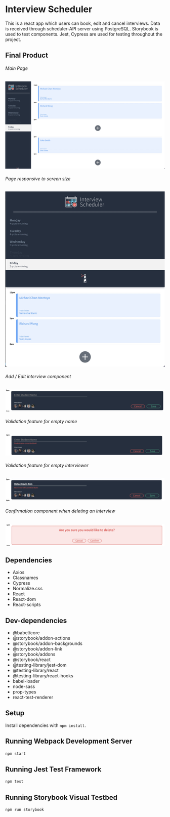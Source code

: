 # Interview Scheduler

This is a react app which users can book, edit and cancel interviews. Data is received through scheduler-API server using PostgreSQL. Storybook is used to test components. Jest, Cypress are used for testing throughout the project.

## Final Product
###### Main Page
!["Main Page"](https://github.com/htkim94/schedular/blob/master/docs/scheduler_main_page.jpg)
###### Page responsive to screen size
!["Page responsive to screen size"](https://github.com/htkim94/schedular/blob/master/docs/scheduler_responsive.jpg)
###### Add / Edit interview component
!["Add / Edit interview component"](https://github.com/htkim94/schedular/blob/master/docs/scheduler_show_component.jpg)
###### Validation feature for empty name
!["Validation feature for empty name"](https://github.com/htkim94/schedular/blob/master/docs/scheduler_validation_emptyName.jpg)
###### Validation feature for empty interviewer
!["Validation feature for empty interviewer"](https://github.com/htkim94/schedular/blob/master/docs/scheduler_validation_emptyInterviewer.jpg)
###### Confirmation component when deleting an interview
!["Confirmation component when deleting an interview"](https://github.com/htkim94/schedular/blob/master/docs/scheduler_confirmation_component.jpg)

## Dependencies

- Axios
- Classnames
- Cypress
- Normalize.css
- React
- React-dom
- React-scripts

## Dev-dependencies

- @babel/core
- @storybook/addon-actions
- @storybook/addon-backgrounds
- @storybook/addon-link
- @storybook/addons
- @storybook/react
- @testing-library/jest-dom
- @testing-library/react
- @testing-library/react-hooks
- babel-loader
- node-sass
- prop-types
- react-test-renderer

## Setup

Install dependencies with `npm install`.

## Running Webpack Development Server

```sh
npm start
```

## Running Jest Test Framework

```sh
npm test
```

## Running Storybook Visual Testbed

```sh
npm run storybook
```
